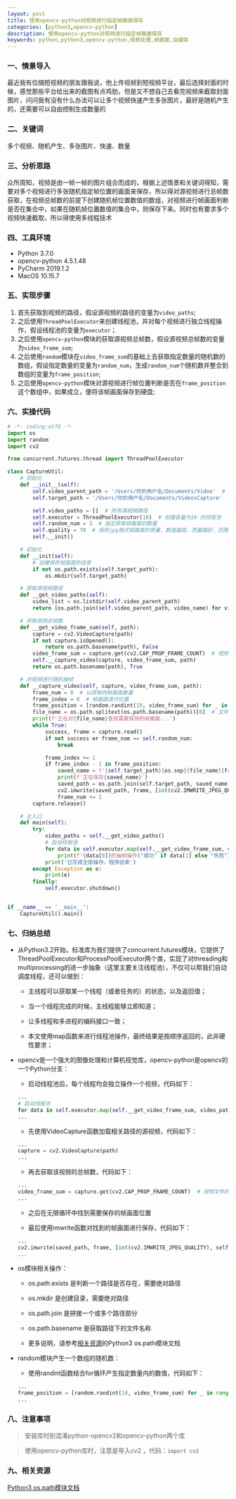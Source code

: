 ```yaml
---
layout: post
title: 使用opencv-python对视频进行指定帧画面保存
categories: [python3,opencv-python]
description: 使用opencv-python对视频进行指定帧画面保存
keywords: python,python3,opencv-python,视频处理,帧画面,自媒体
---
```


### 一、情景导入
最近我有位搞短视频的朋友跟我说，他上传视频到短视频平台，最后选择封面的时候，感觉那些平台给出来的截图有点鸡肋，但是又不想自己去看完视频来截取封面图片，问问我有没有什么办法可以让多个视频快速产生多张图片，最好是随机产生的，还需要可以自由控制生成数量的

### 二、关键词
多个视频、随机产生、多张图片、快速、数量

### 三、分析思路
众所周知，视频是由一帧一帧的图片组合而成的，根据上述情景和关键词得知，需要对多个视频进行多张随机指定帧位置的画面来保存，所以得对源视频进行总帧数获取，在视频总帧数的前提下创建随机帧位置数值的数组，对视频进行帧画面判断是否在集合中，如果在随机帧位置数值的集合中，则保存下来。同时也有要求多个视频快速截取，所以得使用多线程技术

### 四、工具环境
+ Python 3.7.0
+ opencv-python 4.5.1.48
+ PyCharm 2019.1.2
+ MacOS 10.15.7

### 五、实现步骤
1. 首先获取到视频的路径，假设源视频的路径的变量为`video_paths`;
1. 之后使用`ThreadPoolExecutor`来创建线程池，并对每个视频进行独立线程操作，假设线程池的变量为`executor`；
1. 之后使用`opencv-python`模块的获取源视频总帧数，假设源视频总帧数的变量为`video_frame_sum`;
1. 之后使用`random`模块在`video_frame_sum`的基础上去获取指定数量的随机数的数组，假设指定数量的变量为`random_num`，生成`random_num`个随机数并整合到数组的变量为`frame_position`;
1. 之后使用`opencv-python`模块对源视频进行帧位置判断是否在`frame_position`这个数组中，如果成立，便将该帧画面保存到硬盘;

### 六、实操代码
```python
# -*- coding:utf8 -*-
import os
import random
import cv2

from concurrent.futures.thread import ThreadPoolExecutor

class CaptureUtil:
    # 初始化
    def __init__(self):
        self.video_parent_path = '/Users/你的用户名/Documents/Video'  # 视频的父目录，需要指定自己的路径
        self.target_path = '/Users/你的用户名/Documents/VideosCapture'  # 保存帧画面的目录，需要指定自己的路径

        self.video_paths = []  # 所有源视频路径
        self.executor = ThreadPoolExecutor(10)  # 创建容量为10 的线程池
        self.random_num = 3  # 指定获取帧画面的数量
        self.quality = 70  # 保存jpg格式帧画面的质量，数值越高，质量越好，范围1-99
        self.__init()

    # 初始化
    def __init(self):
        # 创建保存帧画面的目录
        if not os.path.exists(self.target_path):
            os.mkdir(self.target_path)

    # 获取源视频路径
    def __get_video_paths(self):
        video_list = os.listdir(self.video_parent_path)
        return [os.path.join(self.video_parent_path, video_name) for video_name in video_list]

    # 获取视频总帧数
    def __get_video_frame_sum(self, path):
        capture = cv2.VideoCapture(path)
        if not capture.isOpened():
            return os.path.basename(path), False
        video_frame_sum = capture.get(cv2.CAP_PROP_FRAME_COUNT)  # 视频文件的帧数
        self.__capture_video(capture, video_frame_sum, path)
        return os.path.basename(path), True

    # 对视频进行随机抽帧
    def __capture_video(self, capture, video_frame_sum, path):
        frame_num = 0  # 以获取的帧画面数量
        frame_index = 0  # 帧画面迭代位置
        frame_position = [random.randint(10, video_frame_sum) for _ in range(self.random_num)]  # 需要获取的随机帧位置
        file_name = os.path.splitext(os.path.basename(path))[0]  # 文件名称
        print(f'正在对{file_name}查找需要保持的帧画面...')
        while True:
            success, frame = capture.read()
            if not success or frame_num == self.random_num:
                break

            frame_index += 1
            if frame_index - 1 in frame_position:
                saved_name = f'{self.target_path}{os.sep}{file_name}{frame_index}.jpg'
                print(f'正在保存{saved_name}')
                saved_path = os.path.join(self.target_path, saved_name)
                cv2.imwrite(saved_path, frame, [int(cv2.IMWRITE_JPEG_QUALITY), self.quality])
                frame_num += 1
        capture.release()

    # 主入口
    def main(self):
        try:
            video_paths = self.__get_video_paths()
            # 启动线程池
            for data in self.executor.map(self.__get_video_frame_sum, video_paths):
                print(f'{data[0]}的抽帧操作{"成功" if data[1] else "失败"}')
            print('已完成全部操作，程序结束')
        except Exception as e:
            print(e)
        finally:
            self.executor.shutdown()


if __name__ == '__main__':
    CaptureUtil().main()
```
### 七、归纳总结
* 从Python3.2开始，标准库为我们提供了concurrent.futures模块，它提供了ThreadPoolExecutor和ProcessPoolExecutor两个类，实现了对threading和multiprocessing的进一步抽象（这里主要关注线程池），不仅可以帮我们自动调度线程，还可以做到：

    * 主线程可以获取某一个线程（或者任务的）的状态，以及返回值；

    * 当一个线程完成的时候，主线程能够立即知道；

    * 让多线程和多进程的编码接口一致；

    * 本文使用map函数来进行线程池操作，最终结果是按顺序返回的，此非硬性要求；

* opencv是一个强大的图像处理和计算机视觉库，opencv-python是opencv的一个Python分支：

    * 启动线程池后，每个线程均会独立操作一个视频，代码如下：

    ```python
    ...
    # 启动线程池
    for data in self.executor.map(self.__get_video_frame_sum, video_paths):
    ...
    ```

    * 先使用VideoCapture函数加载相关路径的源视频，代码如下：

    ```python
    ...
    capture = cv2.VideoCapture(path)
    ...
    ```

    * 再去获取该视频的总帧数，代码如下：

    ```python
    ...
    video_frame_sum = capture.get(cv2.CAP_PROP_FRAME_COUNT)  # 视频文件的帧数
    ...
    ```

    * 之后在无限循环中找到需要保存的帧画面位置

    * 最后使用imwrite函数对找到的帧画面进行保存，代码如下：

    ```python
    ...
    cv2.imwrite(saved_path, frame, [int(cv2.IMWRITE_JPEG_QUALITY), self.quality])
    ...
    ```

* os模块相关操作：

    * os.path.exists 是判断一个路径是否存在，需要绝对路径

    * os.mkdir 是创建目录，需要绝对路径

    * os.path.join 是拼接一个或多个路径部分

    * os.path.basename 是获取路径下的文件名称

    * 更多说明，请参考[相关资源](#相关资源)的Python3 os.path模块文档

* random模块产生一个数组的随机数：

    * 使用randint函数结合for循环产生指定数量内的数值，代码如下：
    
    ```python
    ...
    frame_position = [random.randint(10, video_frame_sum) for _ in range(self.random_num)]  # 需要获取的随机帧位置
    ...
    ```

### 八、注意事项

> 安装库时别混淆python-opencv2和opencv-python两个库

> 使用opencv-python库时，注意是导入cv2 ，代码：```import cv2```

### 九、相关资源

[Python3 os.path模块文档](https://docs.python.org/zh-cn/3.7/library/os.path.html)
